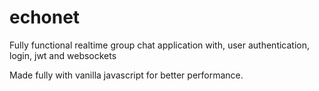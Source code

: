 # echonet
Fully functional realtime group chat application with, user authentication, login, jwt and websockets

Made fully with vanilla javascript for better performance.
